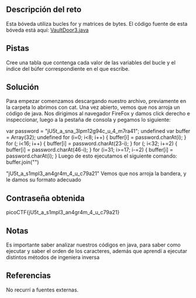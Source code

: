 ## Descripción del reto
Esta bóveda utiliza bucles for y matrices de bytes. El código fuente de esta bóveda está aquí: [VaultDoor3.java](https://jupiter.challenges.picoctf.org/static/a4018cec1446761cb2e8cce05db925fa/VaultDoor3.java)
## Pistas 
Cree una tabla que contenga cada valor de las variables del bucle y el índice del búfer correspondiente en el que escribe.
## Solución 
Para empezar comenzamos descargando nuestro archivo, previamente en la carpeta lo abrimos con cat. Una vez abierto, vemos que nos arroja un código de java. Nos dirigimos al navegador FireFox y damos click derecho e inspeccionar, luego a la pestaña de consola y pegamos lo siguiente: 

var password = "jU5t_a_sna_3lpm12g94c_u_4_m7ra41";
undefined
var buffer = Array(32);
undefined
for (i=0; i<8; i++) {
            buffer[i] = password.charAt(i);
        }
        for (; i<16; i++) {
            buffer[i] = password.charAt(23-i);
        }
        for (; i<32; i+=2) {
            buffer[i] = password.charAt(46-i);
        }
        for (i=31; i>=17; i-=2) {
            buffer[i] = password.charAt(i);
        }
Luego de esto ejecutamos el siguiente comando: 
buffer.join("")

"jU5t_a_s1mpl3_an4gr4m_4_u_c79a21"
Vemos que nos arroja la bandera, y le damos su formato adecuado 

## Contraseña obtenida 
picoCTF{jU5t_a_s1mpl3_an4gr4m_4_u_c79a21}
## Notas 
Es importante saber analizar nuestros códigos en java, para saber como ejecutar y saber el orden de los caracteres, además que aprendí a ejecutar distintos métodos de ingeniera inversa
## Referencias 
No recurrí a fuentes externas.
